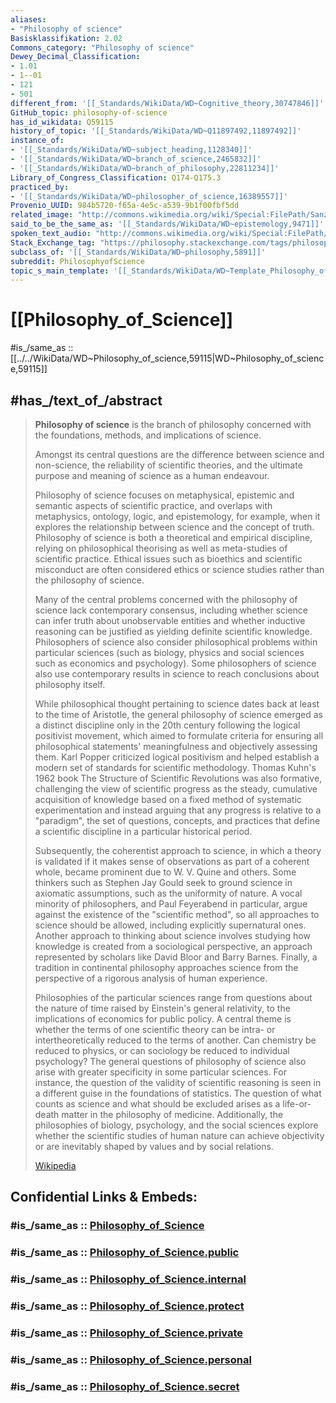 ```yaml
---
aliases:
- "Philosophy of science"
Basisklassifikation: 2.02
Commons_category: "Philosophy of science"
Dewey_Decimal_Classification:
- 1.01
- 1--01
- 121
- 501
different_from: '[[_Standards/WikiData/WD~Cognitive_theory,30747846]]'
GitHub_topic: philosophy-of-science
has_id_wikidata: Q59115
history_of_topic: '[[_Standards/WikiData/WD~Q11897492,11897492]]'
instance_of:
- '[[_Standards/WikiData/WD~subject_heading,1128340]]'
- '[[_Standards/WikiData/WD~branch_of_science,2465832]]'
- '[[_Standards/WikiData/WD~branch_of_philosophy,22811234]]'
Library_of_Congress_Classification: Q174-Q175.3
practiced_by:
- '[[_Standards/WikiData/WD~philosopher_of_science,16389557]]'
Provenio_UUID: 984b5720-f65a-4e5c-a539-9b1f00fbf5dd
related_image: "http://commons.wikimedia.org/wiki/Special:FilePath/Sanzio%2001%20Plato%20Aristotle.jpg"
said_to_be_the_same_as: '[[_Standards/WikiData/WD~epistemology,9471]]'
spoken_text_audio: "http://commons.wikimedia.org/wiki/Special:FilePath/Wikipedia%20-%20Philosophy%20of%20science%20%28spoken%20by%20AI%20voice%29.mp3"
Stack_Exchange_tag: "https://philosophy.stackexchange.com/tags/philosophy-of-science"
subclass_of: '[[_Standards/WikiData/WD~philosophy,5891]]'
subreddit: PhilosophyofScience
topic_s_main_template: '[[_Standards/WikiData/WD~Template_Philosophy_of_science,8084428]]'
---
```


# [[Philosophy_of_Science]] 

#is_/same_as :: [[../../WikiData/WD~Philosophy_of_science,59115|WD~Philosophy_of_science,59115]] 

## #has_/text_of_/abstract 

> **Philosophy of science** is the branch of philosophy 
> concerned with the foundations, methods, and implications of science. 
> 
> Amongst its central questions are the difference between science and non-science, 
> the reliability of scientific theories, 
> and the ultimate purpose and meaning of science as a human endeavour. 
> 
> Philosophy of science focuses on metaphysical, epistemic and semantic aspects of scientific practice, and overlaps with metaphysics, ontology, logic, and epistemology, for example, when it explores the relationship between science and the concept of truth. Philosophy of science is both a theoretical and empirical discipline, relying on philosophical theorising as well as meta-studies of scientific practice. Ethical issues such as bioethics and scientific misconduct are often considered ethics or science studies rather than the philosophy of science.
>
> Many of the central problems concerned with the philosophy of science lack contemporary consensus, including whether science can infer truth about unobservable entities and whether inductive reasoning can be justified as yielding definite scientific knowledge. Philosophers of science also consider philosophical problems within particular sciences (such as biology, physics and social sciences such as economics and psychology). Some philosophers of science also use contemporary results in science to reach conclusions about philosophy itself.
>
> While philosophical thought pertaining to science dates back at least to the time of Aristotle, the general philosophy of science emerged as a distinct discipline only in the 20th century following the logical positivist movement, which aimed to formulate criteria for ensuring all philosophical statements' meaningfulness and objectively assessing them. Karl Popper criticized logical positivism and helped establish a modern set of standards for scientific methodology. Thomas Kuhn's 1962 book The Structure of Scientific Revolutions was also formative, challenging the view of scientific progress as the steady, cumulative acquisition of knowledge based on a fixed method of systematic experimentation and instead arguing that any progress is relative to a "paradigm", the set of questions, concepts, and practices that define a scientific discipline in a particular historical period.
>
> Subsequently, the coherentist approach to science, in which a theory is validated if it makes sense of observations as part of a coherent whole, became prominent due to W. V. Quine and others. Some thinkers such as Stephen Jay Gould seek to ground science in axiomatic assumptions, such as the uniformity of nature. A vocal minority of philosophers, and Paul Feyerabend in particular, argue against the existence of the "scientific method", so all approaches to science should be allowed, including explicitly supernatural ones. Another approach to thinking about science involves studying how knowledge is created from a sociological perspective, an approach represented by scholars like David Bloor and Barry Barnes. Finally, a tradition in continental philosophy approaches science from the perspective of a rigorous analysis of human experience.
>
> Philosophies of the particular sciences range from questions about the nature of time raised by Einstein's general relativity, to the implications of economics for public policy. A central theme is whether the terms of one scientific theory can be intra- or intertheoretically reduced to the terms of another. Can chemistry be reduced to physics, or can sociology be reduced to individual psychology? The general questions of philosophy of science also arise with greater specificity in some particular sciences. For instance, the question of the validity of scientific reasoning is seen in a different guise in the foundations of statistics. The question of what counts as science and what should be excluded arises as a life-or-death matter in the philosophy of medicine. Additionally, the philosophies of biology, psychology, and the social sciences explore whether the scientific studies of human nature can achieve objectivity or are inevitably shaped by values and by social relations.
>
> [Wikipedia](https://en.wikipedia.org/wiki/Philosophy%20of%20science)


## Confidential Links & Embeds: 

### #is_/same_as :: [Philosophy_of_Science](/_Standards/Philosophy/Philosopher/Philosophy_of_Science.md) 

### #is_/same_as :: [Philosophy_of_Science.public](/_public/Philosophy/Philosopher/Philosophy_of_Science.public.md) 

### #is_/same_as :: [Philosophy_of_Science.internal](/_internal/Philosophy/Philosopher/Philosophy_of_Science.internal.md) 

### #is_/same_as :: [Philosophy_of_Science.protect](/_protect/Philosophy/Philosopher/Philosophy_of_Science.protect.md) 

### #is_/same_as :: [Philosophy_of_Science.private](/_private/Philosophy/Philosopher/Philosophy_of_Science.private.md) 

### #is_/same_as :: [Philosophy_of_Science.personal](/_personal/Philosophy/Philosopher/Philosophy_of_Science.personal.md) 

### #is_/same_as :: [Philosophy_of_Science.secret](/_secret/Philosophy/Philosopher/Philosophy_of_Science.secret.md)

